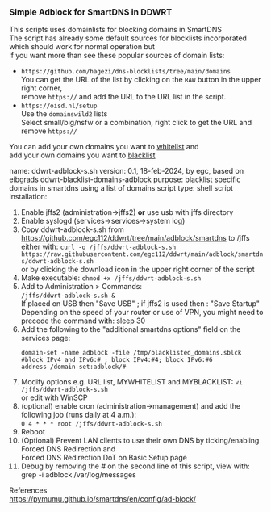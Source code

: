 ### Simple Adblock for SmartDNS in DDWRT 

This scripts uses domainlists for blocking domains in SmartDNS  
The script has already some default sources for blocklists incorporated which should work for normal operation but  
if you want more than see these popular sources of domain lists:  
- `https://github.com/hagezi/dns-blocklists/tree/main/domains`  
	You can get the URL of the list by clicking on the `RAW` button in the upper right corner,  
	remove `https://` and add the URL to the URL list in the script.  
- `https://oisd.nl/setup `  
  Use the `domainswild2` lists  
  Select small/big/nsfw or a combination, right click to get the URL and remove `https://`  

You can add your own domains you want to [whitelist](https://en.wikipedia.org/wiki/Whitelist) and  
add your own domains you want to [blacklist](https://en.wikipedia.org/wiki/Blacklisting)
  
name: ddwrt-adblock-s.sh
version: 0.1, 18-feb-2024, by egc, based on eibgrads ddwrt-blacklist-domains-adblock
purpose: blacklist specific domains in smartdns using a list of domains
script type: shell script
installation:
1. Enable jffs2 (administration->jffs2) **or** use usb with jffs directory
2. Enable syslogd (services->services->system log)
3. Copy ddwrt-adblock-s.sh from https://github.com/egc112/ddwrt/tree/main/adblock/smartdns to /jffs either with:
   `curl -o /jffs/ddwrt-adblock-s.sh https://raw.githubusercontent.com/egc112/ddwrt/main/adblock/smartdns/ddwrt-adblock-s.sh`  
   or by clicking the download icon in the upper right corner of the script  
4. Make executable: `chmod +x /jffs/ddwrt-adblock-s.sh`
5. Add to Administration  > Commands:  
     `/jffs/ddwrt-adblock-s.sh &`  
     If placed on USB then "Save USB" ; if jffs2 is used then : "Save Startup"  
     Depending on the speed of your router or use of VPN, you might need to precede the command with: sleep 30  
6. Add the following to the "additional smartdns options" field on the services page:  
     ```
     domain-set -name adblock -file /tmp/blacklisted_domains.sblck  
     #block IPv4 and IPv6:# ; block IPv4:#4; block IPv6:#6  
     address /domain-set:adblock/#
     ```  
7. Modify options e.g. URL list, MYWHITELIST and MYBLACKLIST:
    `vi /jffs/ddwrt-adblock-s.sh`  
    or edit with WinSCP  
8. (optional) enable cron (administration->management) and add the  
    following job (runs daily at 4 a.m.):  
    `0 4 * * * root /jffs/ddwrt-adblock-s.sh`
9. Reboot  
10. (Optional) Prevent LAN clients to use their own DNS by ticking/enabling Forced DNS Redirection and  
   Forced DNS Redirection DoT on Basic Setup page
11. Debug by removing the # on the second line of this script, view with: grep -i adblock /var/log/messages  
  
  
References  
https://pymumu.github.io/smartdns/en/config/ad-block/
